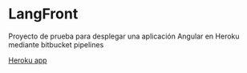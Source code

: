 # LangFront

Proyecto de prueba para desplegar una aplicación Angular en Heroku mediante bitbucket pipelines

[Heroku app](https://langtips.herokuapp.com/)
